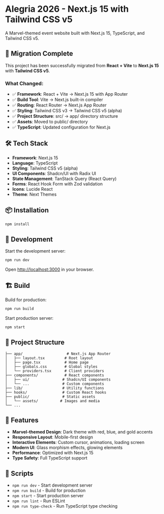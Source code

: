 # Alegria 2026 - Next.js 15 with Tailwind CSS v5

A Marvel-themed event website built with Next.js 15, TypeScript, and Tailwind CSS v5.

## 🚀 Migration Complete

This project has been successfully migrated from **React + Vite** to **Next.js 15** with **Tailwind CSS v5**.

### What Changed:
- ✅ **Framework**: React + Vite → Next.js 15 with App Router
- ✅ **Build Tool**: Vite → Next.js built-in compiler
- ✅ **Routing**: React Router → Next.js App Router
- ✅ **Styling**: Tailwind CSS v3 → Tailwind CSS v5 (alpha)
- ✅ **Project Structure**: src/ → app/ directory structure
- ✅ **Assets**: Moved to public/ directory
- ✅ **TypeScript**: Updated configuration for Next.js

## 🛠️ Tech Stack

- **Framework**: Next.js 15
- **Language**: TypeScript
- **Styling**: Tailwind CSS v5 (alpha)
- **UI Components**: Shadcn/UI with Radix UI
- **State Management**: TanStack Query (React Query)
- **Forms**: React Hook Form with Zod validation
- **Icons**: Lucide React
- **Theme**: Next Themes

## 📦 Installation

```bash
npm install
```

## 🚀 Development

Start the development server:

```bash
npm run dev
```

Open [http://localhost:3000](http://localhost:3000) in your browser.

## 🏗️ Build

Build for production:

```bash
npm run build
```

Start production server:

```bash
npm start
```

## 📁 Project Structure

```
├── app/                    # Next.js App Router
│   ├── layout.tsx         # Root layout
│   ├── page.tsx           # Home page
│   ├── globals.css        # Global styles
│   └── providers.tsx      # Client providers
├── components/            # React components
│   ├── ui/               # Shadcn/UI components
│   └── ...               # Custom components
├── lib/                  # Utility functions
├── hooks/                # Custom React hooks
├── public/               # Static assets
│   └── assets/          # Images and media
└── ...
```

## 🎨 Features

- **Marvel-themed Design**: Dark theme with red, blue, and gold accents
- **Responsive Layout**: Mobile-first design
- **Interactive Elements**: Custom cursor, animations, loading screen
- **Modern UI**: Glass morphism effects, glowing elements
- **Performance**: Optimized with Next.js 15
- **Type Safety**: Full TypeScript support

## 🔧 Scripts

- `npm run dev` - Start development server
- `npm run build` - Build for production
- `npm start` - Start production server
- `npm run lint` - Run ESLint
- `npm run type-check` - Run TypeScript type checking
